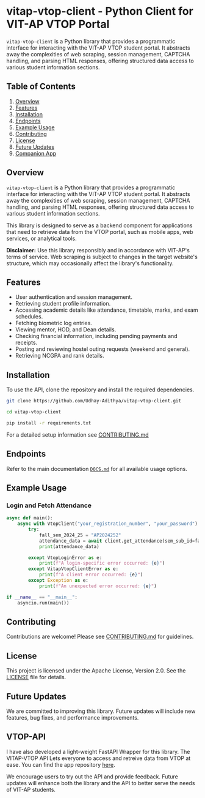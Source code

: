 # vitap-vtop-client - Python Client for VIT-AP VTOP Portal

`vitap-vtop-client` is a Python library that provides a programmatic interface for interacting with the VIT-AP VTOP student portal. It abstracts away the complexities of web scraping, session management, CAPTCHA handling, and parsing HTML responses, offering structured data access to various student information sections.

## Table of Contents
1. [Overview](#overview)
2. [Features](#features)
3. [Installation](#installation)
4. [Endpoints](#endpoints)
5. [Example Usage](#example-usage)
6. [Contributing](#contributing)
7. [License](#license)
8. [Future Updates](#future-updates)
9. [Companion App](#companion-app)

## Overview
`vitap-vtop-client` is a Python library that provides a programmatic interface for interacting with the VIT-AP VTOP student portal. It abstracts away the complexities of web scraping, session management, CAPTCHA handling, and parsing HTML responses, offering structured data access to various student information sections.

This library is designed to serve as a backend component for applications that need to retrieve data from the VTOP portal, such as mobile apps, web services, or analytical tools.

**Disclaimer:** Use this library responsibly and in accordance with VIT-AP's terms of service. Web scraping is subject to changes in the target website's structure, which may occasionally affect the library's functionality.

## Features
-   User authentication and session management.
-   Retrieving student profile information.
-   Accessing academic details like attendance, timetable, marks, and exam schedules.
-   Fetching biometric log entries.
-   Viewing mentor, HOD, and Dean details.
-   Checking financial information, including pending payments and receipts.
-   Posting and reviewing hostel outing requests (weekend and general).
-   Retrieving NCGPA and rank details.

## Installation
To use the API, clone the repository and install the required dependencies.

```bash
git clone https://github.com/Udhay-Adithya/vitap-vtop-client.git

cd vitap-vtop-client

pip install -r requirements.txt
```

For a detailed setup information see [CONTRIBUTING.md](/CONTRIBUTING.md)


## Endpoints

Refer to the main documentation [`DOCS.md`](/DOCS.md) for all available usage options.

## Example Usage
### Login and Fetch Attendance
```python
async def main():
    async with VtopClient("your_registration_number", "your_password") as client:
        try:
            fall_sem_2024_25 = "AP2024252"
            attendance_data = await client.get_attendance(sem_sub_id=fall_sem_2024_25)
            print(attendance_data)

        except VtopLoginError as e:
            print(f"A login-specific error occurred: {e}")
        except VitapVtopClientError as e:
            print(f"A client error occurred: {e}")
        except Exception as e:
            print(f"An unexpected error occurred: {e}")

if __name__ == "__main__":
    asyncio.run(main())
```

## Contributing
Contributions are welcome! Please see [CONTRIBUTING.md](/CONTRIBUTING.md) for guidelines.

## License
This project is licensed under the Apache License, Version 2.0. See the [LICENSE](LICENSE) file for details.

## Future Updates
We are committed to improving this library. Future updates will include new features, bug fixes, and performance improvements.

## VTOP-API
I have also developed a light-weight FastAPI Wrapper for this library. The VITAP-VTOP API Lets everyone to access and retreive data from VTOP at ease. You can find the app repository [here](https://github.com/Udhay-Adithya/vit_ap_vtop_api/).

We encourage users to try out the API and provide feedback. Future updates will enhance both the library and the API to better serve the needs of VIT-AP students.

